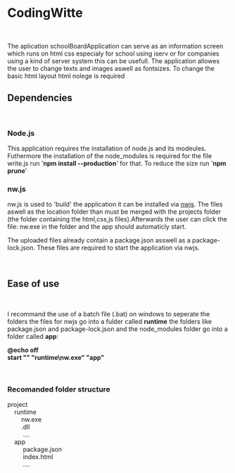 <h1>CodingWitte</h1><br>
<p>The aplication schoolBoardApplication can serve as an information screen which runs on html css especialy for school using iserv or for companies using a kind of server system this can be usefull. The application allowes the user to change texts and images aswell as fontsizes. To change the basic html layout html nolege is required</p>
<h2>Dependencies</h2><br>
<h3>Node.js</h3>
<p>This application requires the installation of node.js and its modeules. Futhermore the installation of the node_modules is required for the file write.js run '<strong>npm install --production</strong>' for that. To reduce the size run '<strong>npm prune</strong>'</p>

<h3>nw.js</h3>
<p>nw.js is used to 'build' the application it can be installed via <a href="https://nwjs.io">nwjs</a>. The files aswell as the location folder than must be merged with the projects folder (the folder containing the html,css,js files).Afterwards the user can click the file: nw.exe in the folder and the app should automaticly start.</p><p>The uploaded files already contain a package.json asswell as a package-lock.json. These files are required to start the application via nwjs.</p><br>
<h2>Ease of use</h2><br>
<p>I recommand the use of a batch file (.bat) on windows to seperate the folders the files for nwjs go into a fulder called <strong>runtime</strong> the folders like package.json and package-lock.json and the node_modules folder go into a folder called <strong>app</strong>:</p>
<strong><p>@echo off <br> start "" "runtime\nw.exe" "app"</p></strong><br>
<h3>Recomanded folder structure</h3>
<p>project <br>
&nbsp;&nbsp;&nbsp;&nbsp;runtime <br>
&nbsp;&nbsp;&nbsp;&nbsp;&nbsp;&nbsp;&nbsp;&nbsp;nw.exe <br>
&nbsp;&nbsp;&nbsp;&nbsp;&nbsp;&nbsp;&nbsp;&nbsp;.dll <br>
&nbsp;&nbsp;&nbsp;&nbsp;&nbsp;&nbsp;&nbsp;&nbsp; .... <br>
&nbsp;&nbsp;&nbsp;&nbsp;app <br>
&nbsp;&nbsp;&nbsp;&nbsp;&nbsp;&nbsp;&nbsp;&nbsp; package.json <br>
&nbsp;&nbsp;&nbsp;&nbsp;&nbsp;&nbsp;&nbsp;&nbsp; index.html <br>
&nbsp;&nbsp;&nbsp;&nbsp;&nbsp;&nbsp;&nbsp;&nbsp; .... <br>
</p>
